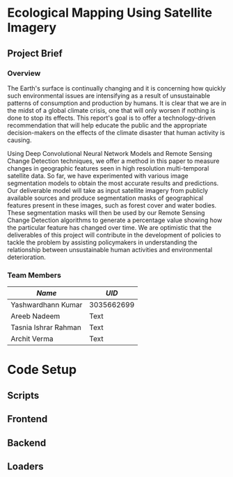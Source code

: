 # Ecological Mapping Using Satellite Imagery

## Project Brief 

### Overview
The Earth's surface is continually changing and it is concerning how quickly such environmental issues are intensifying as a result of unsustainable patterns of consumption and production by humans. It is clear that we are in the midst of a global climate crisis, one that will only worsen if nothing is done to stop its effects. This report's goal is to offer a technology-driven recommendation that will help educate the public and the appropriate decision-makers on the effects of the climate disaster that human activity is causing.

Using Deep Convolutional Neural Network Models and Remote Sensing Change Detection techniques, we offer a method in this paper to measure changes in geographic features seen in high resolution multi-temporal satellite data. So far, we have experimented with various image segmentation models to obtain the most accurate results and predictions. Our deliverable model will take as input satellite imagery from publicly available sources and produce segmentation masks of geographical features present in these images, such as forest cover and water bodies. These segmentation masks will then be used by our Remote Sensing Change Detection algorithms to generate a percentage value showing how the particular feature has changed over time. We are optimistic that the deliverables of this project will contribute in the development of policies to tackle the problem by assisting policymakers in understanding the relationship between unsustainable human activities and environmental deterioration.

### Team Members 
| *Name*        | *UID*  |
| ----------- | ----------- |
| Yashwardhann Kumar      | 3035662699       |
| Areeb Nadeem   | Text        |
| Tasnia Ishrar Rahman   | Text        |
| Archit Verma   | Text        |

# Code Setup 

## Scripts

## Frontend 

## Backend 

## Loaders 
